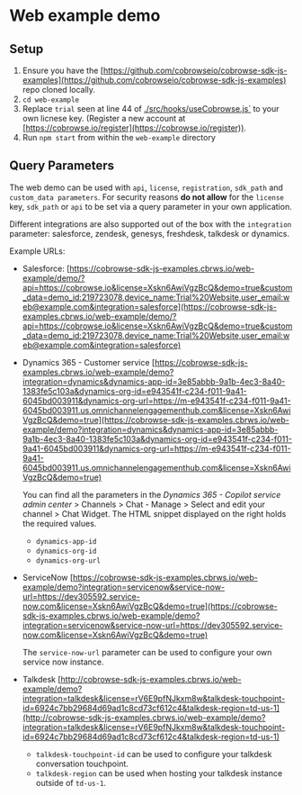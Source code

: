 # Web example demo

## Setup

1. Ensure you have the [https://github.com/cobrowseio/cobrowse-sdk-js-examples](https://github.com/cobrowseio/cobrowse-sdk-js-examples) repo cloned locally.
2. `cd web-example`
3. Replace `trial` seen at line 44 of [./src/hooks/useCobrowse.js`](https://github.com/cobrowseio/cobrowse-sdk-js-examples/blob/1a35aef3428a01fcad4b785e40a7454b421e50dd/web-example/src/hooks/useCobrowse.js#L44) to your own licnese key. (Register a new account at [https://cobrowse.io/register](https://cobrowse.io/register)).
4. Run `npm start` from within the `web-example` directory

## Query Parameters

The web demo can be used with `api`, `license`, `registration`, `sdk_path` and `custom_data parameters`. For security reasons **do not allow** for the `license` key, `sdk_path` or `api` to be set via a query parameter in your own application.

Different integrations are also supported out of the box with the `integration` parameter: salesforce, zendesk, genesys, freshdesk, talkdesk or dynamics.

Example URLs:

- Salesforce: [https://cobrowse-sdk-js-examples.cbrws.io/web-example/demo/?api=https://cobrowse.io&license=Xskn6AwiVgzBcQ&demo=true&custom_data=demo_id:219723078,device_name:Trial%20Website,user_email:web@example.com&integration=salesforce](https://cobrowse-sdk-js-examples.cbrws.io/web-example/demo/?api=https://cobrowse.io&license=Xskn6AwiVgzBcQ&demo=true&custom_data=demo_id:219723078,device_name:Trial%20Website,user_email:web@example.com&integration=salesforce)

- Dynamics 365 - Customer service [https://cobrowse-sdk-js-examples.cbrws.io/web-example/demo?integration=dynamics&dynamics-app-id=3e85abbb-9a1b-4ec3-8a40-1383fe5c103a&dynamics-org-id=e943541f-c234-f011-9a41-6045bd003911&dynamics-org-url=https://m-e943541f-c234-f011-9a41-6045bd003911.us.omnichannelengagementhub.com&license=Xskn6AwiVgzBcQ&demo=true](https://cobrowse-sdk-js-examples.cbrws.io/web-example/demo?integration=dynamics&dynamics-app-id=3e85abbb-9a1b-4ec3-8a40-1383fe5c103a&dynamics-org-id=e943541f-c234-f011-9a41-6045bd003911&dynamics-org-url=https://m-e943541f-c234-f011-9a41-6045bd003911.us.omnichannelengagementhub.com&license=Xskn6AwiVgzBcQ&demo=true)

  You can find all the parameters in the _Dynamics 365 - Copilot service admin
  center_ > Channels > Chat - Manage > Select and edit your channel > Chat
  Widget. The HTML snippet displayed on the right holds the required values.
    - `dynamics-app-id`
    - `dynamics-org-id`
    - `dynamics-org-url`

- ServiceNow [https://cobrowse-sdk-js-examples.cbrws.io/web-example/demo?integration=servicenow&service-now-url=https://dev305592.service-now.com&license=Xskn6AwiVgzBcQ&demo=true](https://cobrowse-sdk-js-examples.cbrws.io/web-example/demo?integration=servicenow&service-now-url=https://dev305592.service-now.com&license=Xskn6AwiVgzBcQ&demo=true)

  The `service-now-url` parameter can be used to configure your own service now instance.


- Talkdesk [http://cobrowse-sdk-js-examples.cbrws.io/web-example/demo?integration=talkdesk&license=rV6E9pfNJkxm8w&talkdesk-touchpoint-id=6924c7bb29684d69ad1c8cd73cf612c4&talkdesk-region=td-us-1](http://cobrowse-sdk-js-examples.cbrws.io/web-example/demo?integration=talkdesk&license=rV6E9pfNJkxm8w&talkdesk-touchpoint-id=6924c7bb29684d69ad1c8cd73cf612c4&talkdesk-region=td-us-1)
  
  - `talkdesk-touchpoint-id` can be used to configure your talkdesk conversation touchpoint.
  - `talkdesk-region` can be used when hosting your talkdesk instance outside of `td-us-1`.